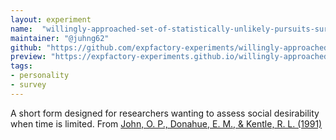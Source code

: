 ```yaml
---
layout: experiment
name:  "willingly-approached-set-of-statistically-unlikely-pursuits-survey"
maintainer: "@juhng62"
github: "https://github.com/expfactory-experiments/willingly-approached-set-of-statistically-unlikely-pursuits-survey"
preview: "https://expfactory-experiments.github.io/willingly-approached-set-of-statistically-unlikely-pursuits-survey"
tags:
- personality
- survey
---
```


A short form designed for researchers wanting to assess social desirability when time is limited. From [John, O. P., Donahue, E. M., & Kentle, R. L. (1991)](https://doi.org/10.1037/t07550-000)
